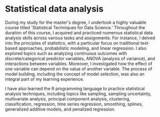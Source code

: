 # Statistical data analysis 

During my study for the master's degree, I undertook a highly valuable course titled 'Statistical Techniques for Data Science.' Throughout the duration of this course, I acquired and practiced numerous statistical data analysis skills across various tasks and assignments. For instance, I delved into the principles of statistics, with a particular focus on traditional test-based approaches, probabilistic modeling, and linear regression. I also explored topics such as analyzing continuous outcomes with discrete/categorical predictor variables, ANOVA (analysis of variance), and interactions between variables. Moreover, I investigated how the effect of one variable can depend on the value of another variable. The process of model building, including the concept of model selection, was also an integral part of my learning experience.


I have also learned the R programming language to practice statistical analysis techniques, including topics like sampling, sampling uncertainty, multivariate analysis, principal component analysis, clustering, classification, regression, time series regression, smoothing, splines, generalized additive models, and penalized regression.

